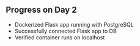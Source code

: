 ## Progress on Day 2
- Dockerized Flask app running with PostgreSQL
- Successfully connected Flask app to DB
- Verified container runs on localhost


